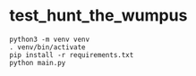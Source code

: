 # test_hunt_the_wumpus


```
python3 -m venv venv
. venv/bin/activate
pip install -r requirements.txt
python main.py
```
